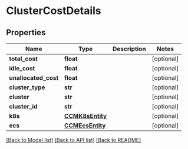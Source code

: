 # ClusterCostDetails

## Properties
Name | Type | Description | Notes
------------ | ------------- | ------------- | -------------
**total_cost** | **float** |  | [optional] 
**idle_cost** | **float** |  | [optional] 
**unallocated_cost** | **float** |  | [optional] 
**cluster_type** | **str** |  | [optional] 
**cluster** | **str** |  | [optional] 
**cluster_id** | **str** |  | [optional] 
**k8s** | [**CCMK8sEntity**](CCMK8sEntity.md) |  | [optional] 
**ecs** | [**CCMEcsEntity**](CCMEcsEntity.md) |  | [optional] 

[[Back to Model list]](../README.md#documentation-for-models) [[Back to API list]](../README.md#documentation-for-api-endpoints) [[Back to README]](../README.md)

